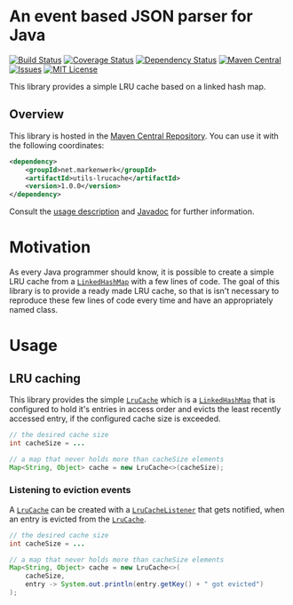 # An event based JSON parser for Java

[![Build Status](https://travis-ci.org/markenwerk/java-utils-lrucache.svg?branch=master)](https://travis-ci.org/markenwerk/java-utils-lrucache)
[![Coverage Status](https://coveralls.io/repos/github/markenwerk/java-utils-lrucache/badge.svg?branch=master)](https://coveralls.io/github/markenwerk/java-utils-data-fetcher?branch=master)
[![Dependency Status](https://www.versioneye.com/user/projects/57100c90fcd19a00415b15f9/badge.svg)](https://www.versioneye.com/user/projects/57100c90fcd19a00415b15f9)
[![Maven Central](https://maven-badges.herokuapp.com/maven-central/net.markenwerk/utils-lrucache/badge.svg)](https://maven-badges.herokuapp.com/maven-central/net.markenwerk/utils-lrucache)
[![Issues](https://img.shields.io/github/issues/markenwerk/java-utils-lrucache.svg)](https://github.com/markenwerk/java-utils-lrucache/issues)
[![MIT License](https://img.shields.io/badge/license-MIT-brightgreen.svg)](https://github.com/markenwerk/java-utils-lrucache/blob/master/LICENSE)

This library provides a simple LRU cache based on a linked hash map.

## Overview

This library is hosted in the [Maven Central Repository](https://maven-badges.herokuapp.com/maven-central/net.markenwerk/utils-lrucache). You can use it with the following coordinates:

```xml
<dependency>
	<groupId>net.markenwerk</groupId>
	<artifactId>utils-lrucache</artifactId>
	<version>1.0.0</version>
</dependency>
```

Consult the [usage description](#usage) and [Javadoc](http://markenwerk.github.io/java-utils-lrucache/index.html) for further information.

# Motivation

As every Java programmer should know, it is possible to create a simple LRU cache from a [`LinkedHashMap`][LinkedHashMap] with a few lines of code. The goal of this library is to provide a ready made LRU cache, so that is isn't necessary to reproduce these few lines of code every time and have an appropriately named class.  

# Usage

## LRU caching

This library provides the simple [`LruCache`][LruCache] which is a [`LinkedHashMap`][LinkedHashMap] that is configured to hold it's entries in access order and evicts the least recently accessed entry, if the configured cache size is exceeded.

```java
// the desired cache size
int cacheSize = ...

// a map that never holds more than cacheSize elements
Map<String, Object> cache = new LruCache<>(cacheSize);
```

### Listening to eviction events

A [`LruCache`][LruCache] can be created with a [`LruCacheListener`][LruCacheListener] that gets notified, when an entry is evicted from the [`LruCache`][LruCache]. 

```java
// the desired cache size
int cacheSize = ...

// a map that never holds more than cacheSize elements
Map<String, Object> cache = new LruCache<>(
	cacheSize,
	entry -> System.out.println(entry.getKey() + " got evicted")
);
```

[LruCache]: http://markenwerk.github.io/java-utils-lrucache/index.html?net/markenwerk/utils/lrucache/LruCache.html
[LruCacheListener]: http://markenwerk.github.io/java-utils-lrucache/index.html?net/markenwerk/utils/lrucache/LruCacheListener.html

[LinkedHashMap]: http://docs.oracle.com/javase/8/docs/api/index.html?java/util/LinkedHashMap.html
